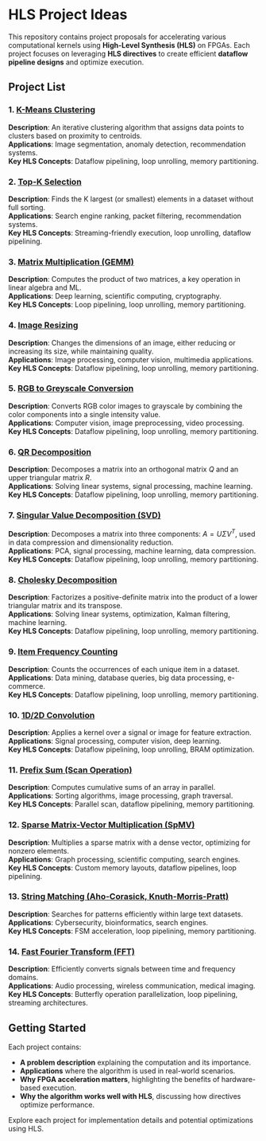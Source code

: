 # HLS Project Ideas  

This repository contains project proposals for accelerating various computational kernels using **High-Level Synthesis (HLS)** on FPGAs. Each project focuses on leveraging **HLS directives** to create efficient **dataflow pipeline designs** and optimize execution.  

## Project List  

### 1. [K-Means Clustering](./K-means.md) 
**Description**: An iterative clustering algorithm that assigns data points to clusters based on proximity to centroids.  
**Applications**: Image segmentation, anomaly detection, recommendation systems.  
**Key HLS Concepts**: Dataflow pipelining, loop unrolling, memory partitioning.  

### 2. [Top-K Selection](./Top-K.md)  
**Description**: Finds the K largest (or smallest) elements in a dataset without full sorting.  
**Applications**: Search engine ranking, packet filtering, recommendation systems.  
**Key HLS Concepts**: Streaming-friendly execution, loop unrolling, dataflow pipelining.  

### 3. [Matrix Multiplication (GEMM)](./GeMM.md)  
**Description**: Computes the product of two matrices, a key operation in linear algebra and ML.  
**Applications**: Deep learning, scientific computing, cryptography.  
**Key HLS Concepts**: Loop pipelining, loop unrolling, memory partitioning.    

### 4. [Image Resizing](./Image-resizing.md)
**Description**: Changes the dimensions of an image, either reducing or increasing its size, while maintaining quality.  
**Applications**: Image processing, computer vision, multimedia applications.  
**Key HLS Concepts**: Dataflow pipelining, loop unrolling, memory partitioning.  

### 5. [RGB to Greyscale Conversion](./RGB-to-grey.md)
**Description**: Converts RGB color images to grayscale by combining the color components into a single intensity value.  
**Applications**: Computer vision, image preprocessing, video processing.  
**Key HLS Concepts**: Dataflow pipelining, loop unrolling, memory partitioning.  

### 6. [QR Decomposition](./QR.md)
**Description**: Decomposes a matrix into an orthogonal matrix $Q$ and an upper triangular matrix $R$.  
**Applications**: Solving linear systems, signal processing, machine learning.  
**Key HLS Concepts**: Dataflow pipelining, loop unrolling, memory partitioning.  

### 7. [Singular Value Decomposition (SVD)](./SVD.md)
**Description**: Decomposes a matrix into three components: $A = U \Sigma V^T$, used in data compression and dimensionality reduction.  
**Applications**: PCA, signal processing, machine learning, data compression.  
**Key HLS Concepts**: Dataflow pipelining, loop unrolling, memory partitioning.  

### 8. [Cholesky Decomposition](./Cholesky.md)
**Description**: Factorizes a positive-definite matrix into the product of a lower triangular matrix and its transpose.  
**Applications**: Solving linear systems, optimization, Kalman filtering, machine learning.  
**Key HLS Concepts**: Dataflow pipelining, loop unrolling, memory partitioning.  

### 9. [Item Frequency Counting](./Count.md)
**Description**: Counts the occurrences of each unique item in a dataset.  
**Applications**: Data mining, database queries, big data processing, e-commerce.  
**Key HLS Concepts**: Dataflow pipelining, loop unrolling, memory partitioning. 

### 10. [1D/2D Convolution](./Convolution.md)  
**Description**: Applies a kernel over a signal or image for feature extraction.  
**Applications**: Signal processing, computer vision, deep learning.  
**Key HLS Concepts**: Dataflow pipelining, loop unrolling, BRAM optimization.  

### 11. [Prefix Sum (Scan Operation)](./Prefix-sum.md)  
**Description**: Computes cumulative sums of an array in parallel.  
**Applications**: Sorting algorithms, image processing, graph traversal.  
**Key HLS Concepts**: Parallel scan, dataflow pipelining, memory partitioning.  

### 12. [Sparse Matrix-Vector Multiplication (SpMV)](./SpMV.md)  
**Description**: Multiplies a sparse matrix with a dense vector, optimizing for nonzero elements.  
**Applications**: Graph processing, scientific computing, search engines.  
**Key HLS Concepts**: Custom memory layouts, dataflow pipelines, loop pipelining.  

### 13. [String Matching (Aho-Corasick, Knuth-Morris-Pratt)](./String-matching.md)  
**Description**: Searches for patterns efficiently within large text datasets.  
**Applications**: Cybersecurity, bioinformatics, search engines.  
**Key HLS Concepts**: FSM acceleration, loop pipelining, memory partitioning.  

### 14. [Fast Fourier Transform (FFT)](./FFT.md)  
**Description**: Efficiently converts signals between time and frequency domains.  
**Applications**: Audio processing, wireless communication, medical imaging.  
**Key HLS Concepts**: Butterfly operation parallelization, loop pipelining, streaming architectures.

## Getting Started  
Each project contains:  
- **A problem description** explaining the computation and its importance.  
- **Applications** where the algorithm is used in real-world scenarios.  
- **Why FPGA acceleration matters**, highlighting the benefits of hardware-based execution.  
- **Why the algorithm works well with HLS**, discussing how directives optimize performance.  

Explore each project for implementation details and potential optimizations using HLS.

